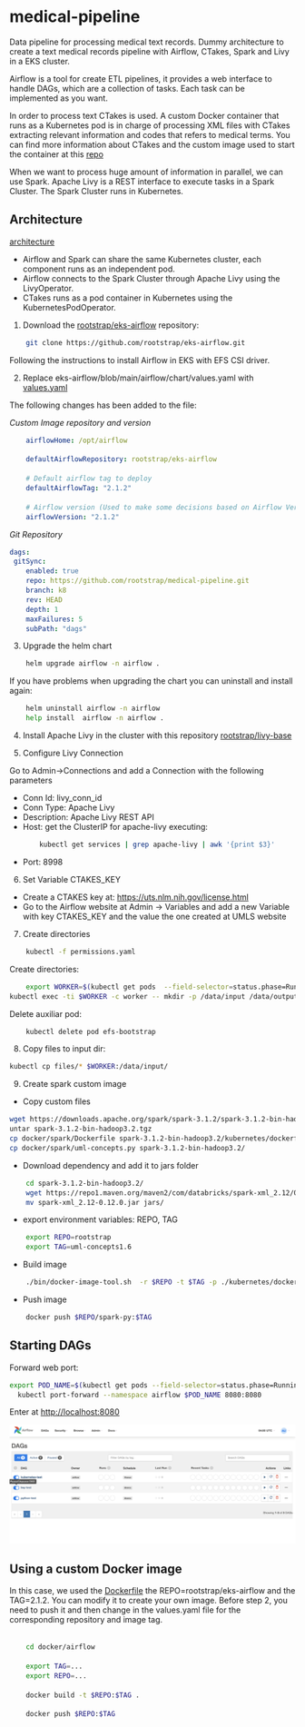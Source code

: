 # medical-pipeline

Data pipeline for processing medical text records. Dummy architecture to create a text medical records pipeline with Airflow, CTakes, Spark and Livy in a EKS cluster. 

Airflow is a tool for create ETL pipelines, it provides a web interface to handle DAGs, which are a collection of tasks. Each task can be implemented as you want.    

In order to process text CTakes is used. A custom Docker container that runs as a Kubernetes pod is in charge of processing XML files with CTakes extracting relevant information and codes that refers to medical terms.  You can find more information about CTakes and the custom image used to start the container at this [repo](https://github.com/rootstrap/ctakes)

When we want to process huge amount of information in parallel, we can use Spark. Apache Livy is a REST interface to execute tasks in a Spark Cluster. The Spark Cluster runs in Kubernetes.  

## Architecture 

[architecture](images/architecture.jpg)

- Airflow and Spark can share the same Kubernetes cluster, each component runs as an independent pod. 
- Airflow connects to the Spark Cluster through Apache Livy using the LivyOperator. 
- CTakes runs as a pod container in Kubernetes using the KubernetesPodOperator.

1. Download the [rootstrap/eks-airflow](https://github.com/rootstrap/eks-airflow) repository: 

```bash 
	git clone https://github.com/rootstrap/eks-airflow.git
```
Following the instructions to install Airflow in EKS with EFS CSI driver. 

2. Replace  eks-airflow/blob/main/airflow/chart/values.yaml with [values.yaml](values.yaml)

The following changes has been added to the file:

*Custom Image repository and version*    

```yaml 
	airflowHome: /opt/airflow

	defaultAirflowRepository: rootstrap/eks-airflow

	# Default airflow tag to deploy
	defaultAirflowTag: "2.1.2"

	# Airflow version (Used to make some decisions based on Airflow Version being deployed)
	airflowVersion: "2.1.2"
```

*Git Repository* 

```yaml
dags:
 gitSync:
    enabled: true
    repo: https://github.com/rootstrap/medical-pipeline.git
    branch: k8
    rev: HEAD
    depth: 1
    maxFailures: 5
    subPath: "dags"
```


3. Upgrade the helm chart
```bash 
	helm upgrade airflow -n airflow .            
```

If you have problems when upgrading the chart you can uninstall and install again: 
```bash 
	helm uninstall airflow -n airflow 
	help install  airflow -n airflow .         
```

4. Install Apache Livy in the cluster with this repository [rootstrap/livy-base](https://github.com/rootstrap/livy-base)

5. Configure Livy Connection

Go to Admin->Connections and add a Connection with the following parameters

- Conn Id: livy_conn_id
- Conn Type: Apache Livy
- Description: Apache Livy REST API
- Host: get the ClusterIP for apache-livy executing: 
	```bash
		kubectl get services | grep apache-livy | awk '{print $3}'
	```
- Port: 8998

6. Set Variable CTAKES_KEY 
- Create a CTAKES key at: https://uts.nlm.nih.gov/license.html 
- Go to the Airflow website at Admin -> Variables and add a new Variable with key CTAKES_KEY and the value the one created at UMLS website 

7. Create directories 

```bash 
	kubectl -f permissions.yaml 
```

Create directories:   

```bash 
	export WORKER=$(kubectl get pods  --field-selector=status.phase=Running | grep worker |  awk '{print $1}')
kubectl exec -ti $WORKER -c worker -- mkdir -p /data/input /data/output /data/results
```

Delete auxiliar pod:   

```bash 
	kubectl delete pod efs-bootstrap     
```

8. Copy files to input dir: 
```bash 
kubectl cp files/* $WORKER:/data/input/
```


9. Create spark custom image 
- Copy custom files

```bash 
wget https://downloads.apache.org/spark/spark-3.1.2/spark-3.1.2-bin-hadoop3.2.tgz 
untar spark-3.1.2-bin-hadoop3.2.tgz 
cp docker/spark/Dockerfile spark-3.1.2-bin-hadoop3.2/kubernetes/dockerfiles/spark/bindings/python/Dockerfile
cp docker/spark/uml-concepts.py spark-3.1.2-bin-hadoop3.2/ 
```

- Download dependency and add it to jars folder 
```bash
	cd spark-3.1.2-bin-hadoop3.2/ 
	wget https://repo1.maven.org/maven2/com/databricks/spark-xml_2.12/0.12.0/spark-xml_2.12-0.12.0.jar .
	mv spark-xml_2.12-0.12.0.jar jars/
```

- export environment variables: REPO, TAG
```bash
	export REPO=rootstrap
	export TAG=uml-concepts1.6
```

- Build image 
```bash
    ./bin/docker-image-tool.sh  -r $REPO -t $TAG -p ./kubernetes/dockerfiles/spark/bindings/python/Dockerfile build
```

- Push image
```bash 
	docker push $REPO/spark-py:$TAG
```

 

## Starting DAGs 

Forward web port: 
```bash 
export POD_NAME=$(kubectl get pods --field-selector=status.phase=Running -o go-template --template '{{range .items}}{{.metadata.name}}{{"\n"}}{{end}}' | grep 'web')
  kubectl port-forward --namespace airflow $POD_NAME 8080:8080
```   

Enter at [http://localhost:8080](http://localhost:8080)

![DAGs](images/DAGs.png)

## Using a custom Docker image

In this case, we used the [Dockerfile](docker/airflow/Dockerfile) the REPO=rootstrap/eks-airflow and the TAG=2.1.2.
You can modify it to create your own image. Before step 2, you need to push it and then change in the values.yaml file for the corresponding repository and image tag.

```bash 

	cd docker/airflow 

	export TAG=... 
	export REPO=...

	docker build -t $REPO:$TAG .

	docker push $REPO:$TAG 
```
